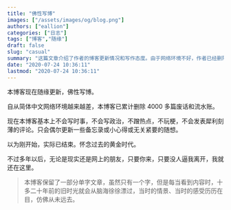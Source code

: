```yaml
---
title: "佛性写博"
images: ["/assets/images/og/blog.png"]
authors: ["eallion"]
categories: ["日志"]
tags: ["博客","随缘"]
draft: false
slug: "casual"
summary: "这篇文章介绍了作者的博客更新情况和写作态度。由于网络环境不好，作者已经删除了4000多篇废话和流水账。现在，作者的博客不会写时事、政治，也不会追求热点话题，只会偶尔更新一些备忘录或者心得。作者提到怀念过去的黄金时代，但他并不会离开，只要有人来访问他的博客，他就会一直在这里。博客中保留了一些单字文章，每当作者看到它们时，会想起过去的旧时光。"
date: "2020-07-24 10:36:11"
lastmod: "2020-07-24 10:36:11"
---
```


本博客现在随缘更新，佛性写博。

自从简体中文网络环境越来越差，本博客已累计删除 4000 多篇废话和流水账。

现在本博客基本上不会写时事，不会写政治，不蹭热点，不玩梗，不会发表犀利刻薄的评论。只会偶尔更新一些备忘录或小心得或无关紧要的随想。

以为刚开始，实际已结束。怀念过去的黄金时代。

不过多年以后，无论是现实还是网上的朋友，只要你来，只要没人逼我离开，我就还在这里。

> 本博客保留了一部分单字文章，虽然只有一个字，但是每当看到内容时，十多二十年前的旧时光就会从脑海徐徐漂过，当时的情景、当时的感受历历在目，仿佛从未远去。
